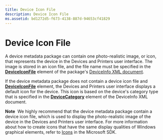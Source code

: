 ```yaml
---
title: Device Icon File
description: Device Icon File
ms.assetid: bd1272d5-f673-4138-887d-94653cf41829
---
```


# Device Icon File


A device metadata package can contain one photo-realistic image, or icon, that represents the device in the Devices and Printers user interface. The image is stored in an icon file, and the file name must be specified in the [**DeviceIconFile**](https://msdn.microsoft.com/library/windows/hardware/ff541123) element of the package's [DeviceInfo XML document](deviceinfo-xml-document.md).

If the device metadata package does not contain a device icon file and [**DeviceIconFile**](https://msdn.microsoft.com/library/windows/hardware/ff541123) element, the Devices and Printers user interface displays a default icon for the device. This icon is based on the device's category type that is specified in the [**DeviceCategory**](https://msdn.microsoft.com/library/windows/hardware/ff541101) element of the DeviceInfo XML document.

**Note**  We highly recommend that the device metadata package contain a device icon file, which is used to display the photo-realistic image of the device in the Devices and Printers user interface. For more information about how to create icons that have the same display qualities of Windows graphical elements, refer to [Icons](http://go.microsoft.com/fwlink/p/?linkid=145422) in the Microsoft SDK.

 

 

 






